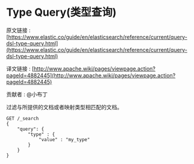 # Type Query(类型查询)

原文链接 : [https://www.elastic.co/guide/en/elasticsearch/reference/current/query-dsl-type-query.html](https://www.elastic.co/guide/en/elasticsearch/reference/current/query-dsl-type-query.html)

译文链接 : [http://www.apache.wiki/pages/viewpage.action?pageId=4882445](http://www.apache.wiki/pages/viewpage.action?pageId=4882445)

贡献者 : @小布丁

过滤与所提供的文档或者映射类型相匹配的文档。

```
GET /_search
{
    "query": {
        "type" : {
            "value" : "my_type"
        }
    }
}
```